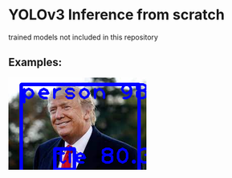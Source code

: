 # YOLOv3 Inference from scratch

trained models not included in this repository

## Examples:

![alt text](https://github.com/YHL04/YOLO/blob/master/output/output.png)
